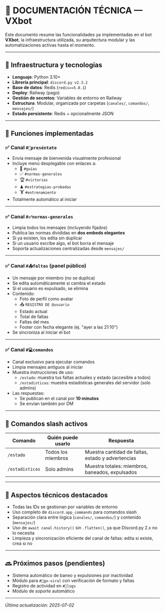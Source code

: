 # 📘 DOCUMENTACIÓN TÉCNICA — VXbot

Este documento resume las funcionalidades ya implementadas en el bot **VXbot**, la infraestructura utilizada, su arquitectura modular y las automatizaciones activas hasta el momento.

---

## 🚀 Infraestructura y tecnologías

- **Lenguaje**: Python 3.10+
- **Librería principal**: `discord.py v2.3.2`
- **Base de datos**: Redis (`redis==5.0.1`)
- **Deploy**: Railway (pago)
- **Gestión de secretos**: Variables de entorno en Railway
- **Estructura**: Modular, organizada por carpetas (`canales/`, `comandos/`, `mensajes/`)
- **Estado persistente**: Redis + opcionalmente JSON

---

## 🧩 Funciones implementadas

### ✅ Canal `#👋preséntate`
- Envía mensaje de bienvenida visualmente profesional
- Incluye menú desplegable con enlaces a:
  - 📖 `#guías`
  - ✅ `#normas-generales`
  - 🏆 `#victorias`
  - ♟ `#estrategias-probadas`
  - 🏋 `#entrenamiento`
- Totalmente automático al iniciar

---

### ✅ Canal `#✅normas-generales`
- Limpia todos los mensajes (incluyendo fijados)
- Publica las normas divididas en **dos embeds elegantes**
- Si ya existen, los edita sin duplicar
- Si un usuario escribe algo, el bot borra el mensaje
- Soporta actualizaciones centralizadas desde `mensajes/`

---

### ✅ Canal `#📤faltas` (panel público)
- Un mensaje por miembro (no se duplica)
- Se edita automáticamente si cambia el estado
- Si el usuario es expulsado, se elimina
- Contenido:
  - Foto de perfil como avatar
  - 📤 `REGISTRO DE @usuario`
  - Estado actual
  - Total de faltas
  - Faltas del mes
  - Footer con fecha elegante (ej. "ayer a las 21:10")
- Se sincroniza al iniciar el bot

---

### ✅ Canal `#💻comandos`
- Canal exclusivo para ejecutar comandos
- Limpia mensajes antiguos al iniciar
- Muestra instrucciones de uso:
  - `/estado`: muestra tus faltas actuales y estado (accesible a todos)
  - `/estadisticas`: muestra estadísticas generales del servidor (solo admins)
- Las respuestas:
  - Se publican en el canal por **10 minutos**
  - Se envían también por DM

---

## 🔧 Comandos slash activos

| Comando        | Quién puede usarlo | Respuesta |
|----------------|--------------------|-----------|
| `/estado`      | Todos los miembros | Muestra cantidad de faltas, estado y advertencias |
| `/estadisticas`| Solo admins        | Muestra totales: miembros, baneados, expulsados |

---

## 🧠 Aspectos técnicos destacados

- Todas las IDs se gestionan por variables de entorno
- Uso completo de `discord.app_commands` para comandos slash
- Separación clara entre lógica (`canales/`, `comandos/`) y contenido (`mensajes/`)
- Uso de `await canal.history()` sin `.flatten()`, ya que Discord.py 2.x no lo necesita
- Limpieza y sincronización eficiente del canal de faltas: edita si existe, crea si no

---

## 🔜 Próximos pasos (pendientes)

- Sistema automático de baneo y expulsiones por inactividad
- Módulo para `#🧵go-viral` con verificación de formato y faltas
- Registro de actividad en `#📝logs`
- Módulo de soporte automático

---

*Última actualización: 2025-07-02*

